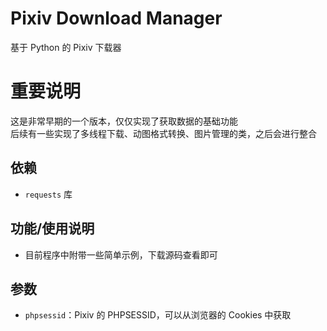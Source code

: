 # Pixiv Download Manager  
基于 Python 的 Pixiv 下载器  

# 重要说明  
这是非常早期的一个版本，仅仅实现了获取数据的基础功能  
后续有一些实现了多线程下载、动图格式转换、图片管理的类，之后会进行整合  

## **依赖**  
- `requests` 库  

## **功能/使用说明**  
- 目前程序中附带一些简单示例，下载源码查看即可  

## **参数**  
- `phpsessid`：Pixiv 的 PHPSESSID，可以从浏览器的 Cookies 中获取  